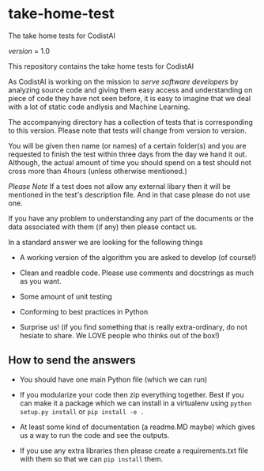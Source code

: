 # take-home-test
The take home tests for CodistAI

_version_ = 1.0

This repository contains the take home tests for CodistAI

As CodistAI is working on the mission to *serve software developers* by analyzing source code and giving them easy access and understanding on piece of code they have not seen before, it is easy to imagine that we deal with a lot of static code andlysis and Machine Learning. 

The accompanying directory has a collection of tests that is corresponding to this version. Please note that tests will change from version to version. 

You will be given then name (or names) of a certain folder(s) and you are requested to finish the test within three days from the day we hand it out. Although, the actual amount of time you should spend on a test should not cross more than 4hours (unless otherwise mentioned.)

*Please Note* If a test does not allow any external libary then it will be mentioned in the test's description file. And in that case please do not use one. 

If you have any problem to understanding any part of the documents or the data associated with them (if any) then please contact us.

In a standard answer we are looking for the following things

* A working version of the algorithm you are asked to develop (of course!)

* Clean and readble code. Please use comments and docstrings as much as you want.

* Some amount of unit testing

* Conforming to best practices in Python

* Surprise us! (if you find something that is really extra-ordinary, do not hesiate to share. We LOVE people who thinks out of the box!)


## How to send the answers

* You should have one main Python file (which we can run)

* If you modularize your code then zip everything together. Best if you can make it a package which we can install in a virtualenv using `python setup.py install` or `pip install -e .` 

* At least some kind of documentation (a readme.MD maybe) which gives us a way to run the code and see the outputs. 

* If you use any extra libraries then please create a requirements.txt file with them so that we can `pip install` them. 
